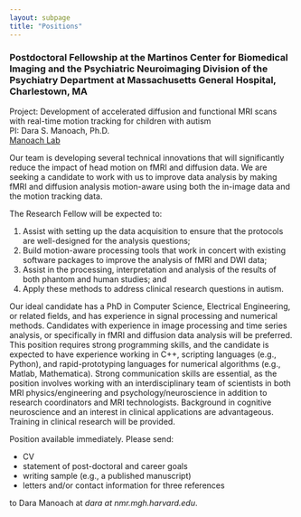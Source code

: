 ```yaml
---
layout: subpage
title: "Positions"
---
```


### Postdoctoral Fellowship at the Martinos Center for Biomedical Imaging and the Psychiatric Neuroimaging Division of the Psychiatry Department at Massachusetts General Hospital, Charlestown, MA

Project: Development of accelerated diffusion and functional MRI scans with real-time motion tracking for children with autism  
PI: Dara S. Manoach, Ph.D.  
[Manoach Lab](http://nmr.mgh.harvard.edu/manoachlab)

Our team is developing several technical innovations that will significantly reduce the impact of head motion on fMRI and diffusion data.  We are seeking a candidate to work with us to improve data analysis by making fMRI and diffusion analysis motion-aware using both the in-image data and the motion tracking data.

The Research Fellow will be expected to:

1. Assist with setting up the data acquisition to ensure that the protocols are well-designed for the analysis questions;
2. Build motion-aware processing tools that work in concert with existing software packages to improve the analysis of fMRI and DWI data;
3. Assist in the processing, interpretation and analysis of the results of both phantom and human studies; and
4. Apply these methods to address clinical research questions in autism.

Our ideal candidate has a PhD in Computer Science, Electrical Engineering, or related fields, and has experience in signal processing and numerical methods. Candidates with experience in image processing and time series analysis, or specifically in fMRI and diffusion data analysis will be preferred. This position requires strong programming skills, and the candidate is expected to have experience working in C++, scripting languages (e.g., Python), and rapid-prototyping languages for numerical algorithms (e.g., Matlab, Mathematica). Strong communication skills are essential, as the position involves working with an interdisciplinary team of scientists in both MRI physics/engineering and psychology/neuroscience in addition to research coordinators and MRI technologists.  Background in cognitive neuroscience and an interest in clinical applications are advantageous.  Training in clinical research will be provided.

Position available immediately.  Please send:

* CV
* statement of post-doctoral and career goals
* writing sample (e.g., a published manuscript)
* letters and/or contact information for three references

to Dara Manoach at *dara at nmr.mgh.harvard.edu*.
 
